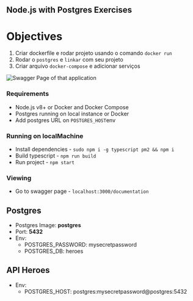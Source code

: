 ## Node.js with Postgres Exercises

# Objectives

1. Criar dockerfile e rodar projeto usando o comando `docker run`
2. Rodar o `postgres` e `linkar` com seu projeto
3. Criar arquivo `docker-compose` e adicionar serviços


<img
    src="https://i.imgur.com/jUeBAiH.png"
    alt="Swagger Page of that application"
    title="Swagger Page of that application" />

### Requirements

* Node.js v8+ or Docker and Docker Compose
* Postgres running on local instance or Docker
* Add postgres URL on `POSTGRES_HOST`env

### Running on localMachine

* Install dependencies - `sudo npm i -g typescript pm2 && npm i`
* Build typescript - `npm run build`
* Run project - `npm start`

### Viewing

* Go to swagger page - `localhost:3000/documentation`

## Postgres 
 
- Postgres Image: **postgres**
- Port: **5432**
- Env:
    - POSTGRES_PASSWORD: mysecretpassword
    - POSTGRES_DB: heroes
 ## API Heroes
- Env:
    - POSTGRES_HOST: postgres:mysecretpassword@postgres:5432
 
